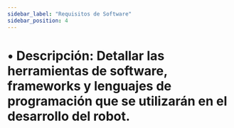 ```yaml
---
sidebar_label: "Requisitos de Software"
sidebar_position: 4
---
```


# •	Descripción: Detallar las herramientas de software, frameworks y lenguajes de programación que se utilizarán en el desarrollo del robot.
